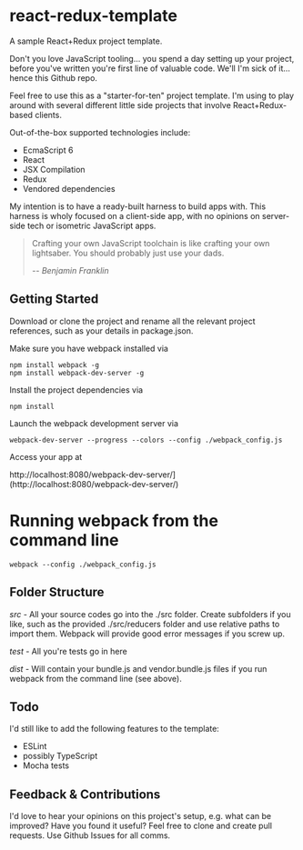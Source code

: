 # react-redux-template

A sample React+Redux project template.

Don't you love JavaScript tooling... you spend a day setting up your project, before you've written you're first line
of valuable code. We'll I'm sick of it... hence this Github repo.

Feel free to use this as a "starter-for-ten" project template. I'm using to play around with several different
little side projects that involve React+Redux-based clients.

Out-of-the-box supported technologies include:
* EcmaScript 6
* React
* JSX Compilation
* Redux
* Vendored dependencies

My intention is to have a ready-built harness to build apps with. This harness is wholy focused on a client-side app,
with no opinions on server-side tech or isometric JavaScript apps.

> Crafting your own JavaScript toolchain is like crafting your own lightsaber.
> You should probably just use your dads.
>
> -- <Cite>Benjamin Franklin</Cite>

## Getting Started

Download or clone the project and rename all the relevant project references, such as your details in package.json.

Make sure you have webpack installed via

    npm install webpack -g
    npm install webpack-dev-server -g

Install the project dependencies via

    npm install

Launch the webpack development server via

    webpack-dev-server --progress --colors --config ./webpack_config.js

Access your app at

http://localhost:8080/webpack-dev-server/](http://localhost:8080/webpack-dev-server/)

# Running webpack from the command line

    webpack --config ./webpack_config.js

## Folder Structure

*src* - All your source codes go into the ./src folder. Create subfolders if you like, such as the provided ./src/reducers folder
and use relative paths to import them. Webpack will provide good error messages if you screw up.

*test* - All you're tests go in here

*dist* - Will contain your bundle.js and vendor.bundle.js files if you run webpack from the command line (see above).

## Todo

I'd still like to add the following features to the template:

* ESLint
* possibly TypeScript
* Mocha tests

## Feedback & Contributions

I'd love to hear your opinions on this project's setup, e.g. what can be improved? Have you found it useful? Feel free
to clone and create pull requests. Use Github Issues for all comms.

